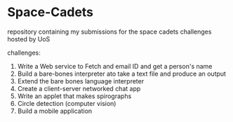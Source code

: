 # Space-Cadets
repository containing my submissions for the space cadets challenges hosted by UoS

challenges:
1. Write a Web service to Fetch and email ID and get a person's name
2. Build a bare-bones interpreter ato take a text file and produce an output
3. Extend the bare bones language interpreter
4. Create a client-server networked chat app
5. Write an applet that makes spirographs
6. Circle detection (computer vision)
7. Build a mobile application
